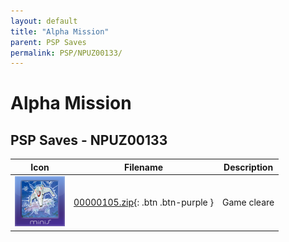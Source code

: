 ```yaml
---
layout: default
title: "Alpha Mission"
parent: PSP Saves
permalink: PSP/NPUZ00133/
---
```

# Alpha Mission

## PSP Saves - NPUZ00133

| Icon | Filename | Description |
|------|----------|-------------|
| ![Alpha Mission](ICON0.PNG) | [00000105.zip](00000105.zip){: .btn .btn-purple } | Game cleare |
